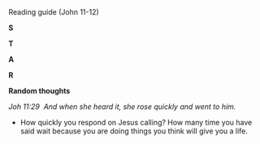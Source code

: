 ## 
Reading guide (John 11-12)

__S__

__T__

__A__

__R__

__Random thoughts__

_Joh 11:29  And when she heard it, she rose quickly and went to him._
 - How quickly you respond on Jesus calling? How many time you have said wait because you are doing things you think will give you a life.
